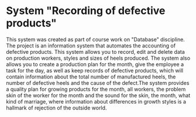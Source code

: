 # System "Recording of defective products"

This system was created as part of course work on "Database" discipline. The project is an information system that automates the accounting of defective products. This system allows you to record, edit and delete data on production workers, styles and sizes of heels produced. The system also allows you to create a production plan for the month, give the employee a task for the day, as well as keep records of defective products, which will contain information about the total number of manufactured heels, the number of defective heels and the cause of the defect.The system provides a quality plan for growing products for the month, all workers, the problem skin of the worker for the month and the sound for the skin, the month, what kind of marriage, where information about differences in growth styles is a hallmark of rejection of the outside world.
